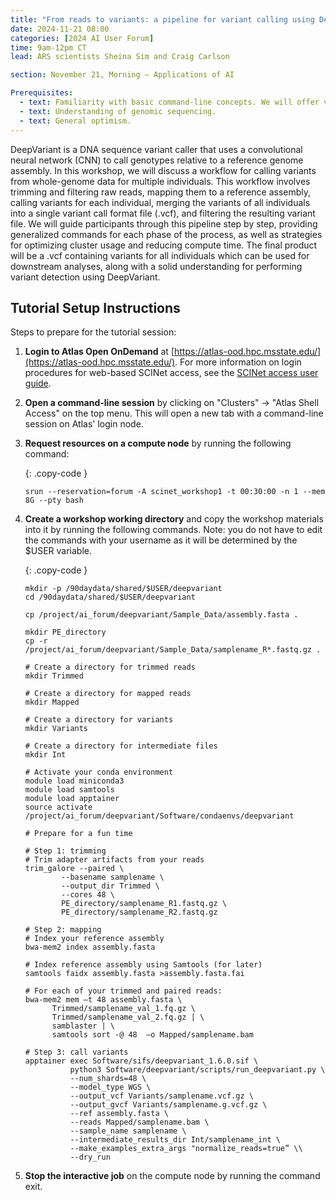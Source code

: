 ```yaml
---
title: "From reads to variants: a pipeline for variant calling using DeepVariant"
date: 2024-11-21 08:00
categories: [2024 AI User Forum] 
time: 9am-12pm CT
lead: ARS scientists Sheina Sim and Craig Carlson

section: November 21, Morning — Applications of AI

Prerequisites:
  - text: Familiarity with basic command-line concepts. We will offer virtual training for these skills before the Forum begins.
  - text: Understanding of genomic sequencing.
  - text: General optimism.
---
```


DeepVariant is a DNA sequence variant caller that uses a convolutional neural network (CNN) to call genotypes relative to a reference genome assembly. In this workshop, we will discuss a workflow for calling variants from whole-genome data for multiple individuals. <!--excerpt--> This workflow involves trimming and filtering raw reads, mapping them to a reference assembly, calling variants for each individual, merging the variants of all individuals into a single variant call format file (.vcf), and filtering the resulting variant file. We will guide participants through this pipeline step by step, providing generalized commands for each phase of the process, as well as strategies for optimizing cluster usage and reducing compute time. The final product will be a .vcf containing variants for all individuals which can be used for downstream analyses, along with a solid understanding for performing variant detection using DeepVariant.


## Tutorial Setup Instructions 

Steps to prepare for the tutorial session: 

1. **Login to Atlas Open OnDemand** at [https://atlas-ood.hpc.msstate.edu/](https://atlas-ood.hpc.msstate.edu/). For more information on login procedures for web-based SCINet access, see the [SCINet access user guide](https://scinet.usda.gov/guides/access/web-based-login). 

1. **Open a command-line session** by clicking on "Clusters" -> "Atlas Shell Access" on the top menu. This will open a new tab with a command-line session on Atlas' login node. 

1. **Request resources on a compute node** by running the following command:  
  
    {: .copy-code }
    ```
    srun --reservation=forum -A scinet_workshop1 -t 00:30:00 -n 1 --mem 8G --pty bash
    ``` 

1. **Create a workshop working directory** and copy the workshop materials into it by running the following commands. Note: you do not have to edit the commands with your username as it will be determined by the $USER variable. 

    {: .copy-code }
    ```
    mkdir -p /90daydata/shared/$USER/deepvariant 
    cd /90daydata/shared/$USER/deepvariant
    
    cp /project/ai_forum/deepvariant/Sample_Data/assembly.fasta . 
    
    mkdir PE_directory 
    cp -r /project/ai_forum/deepvariant/Sample_Data/samplename_R*.fastq.gz .
    
    # Create a directory for trimmed reads 
    mkdir Trimmed 
    
    # Create a directory for mapped reads 
    mkdir Mapped 
    
    # Create a directory for variants 
    mkdir Variants 
    
    # Create a directory for intermediate files 
    mkdir Int 
    
    # Activate your conda environment 
    module load miniconda3 
    module load samtools 
    module load apptainer 
    source activate /project/ai_forum/deepvariant/Software/condaenvs/deepvariant 
    
    # Prepare for a fun time 
    
    # Step 1: trimming 
    # Trim adapter artifacts from your reads 
    trim_galore --paired \ 
            --basename samplename \ 
            --output_dir Trimmed \ 
            --cores 48 \ 
            PE_directory/samplename_R1.fastq.gz \ 	 
            PE_directory/samplename_R2.fastq.gz 
            
    # Step 2: mapping 
    # Index your reference assembly 
    bwa-mem2 index assembly.fasta 

    # Index reference assembly using Samtools (for later) 
    samtools faidx assembly.fasta >assembly.fasta.fai 
    
    # For each of your trimmed and paired reads:  
    bwa-mem2 mem –t 48 assembly.fasta \ 	 
          Trimmed/samplename_val_1.fq.gz \ 	 
          Trimmed/samplename_val_2.fq.gz | \ 
          samblaster | \ 	 
          samtools sort -@ 48  –o Mapped/samplename.bam 
    
    # Step 3: call variants 
    apptainer exec Software/sifs/deepvariant_1.6.0.sif \ 
              python3 Software/deepvariant/scripts/run_deepvariant.py \ 	 
              --num_shards=48 \ 
              --model_type WGS \ 
              --output_vcf Variants/samplename.vcf.gz \ 
              --output_gvcf Variants/samplename.g.vcf.gz \ 
              --ref assembly.fasta \ 
              --reads Mapped/samplename.bam \ 
              --sample_name samplename \ 
              --intermediate_results_dir Int/samplename_int \ 
              --make_examples_extra_args "normalize_reads=true” \\ 
              --dry_run 
    ```

1. **Stop the interactive job** on the compute node by running the command exit. 